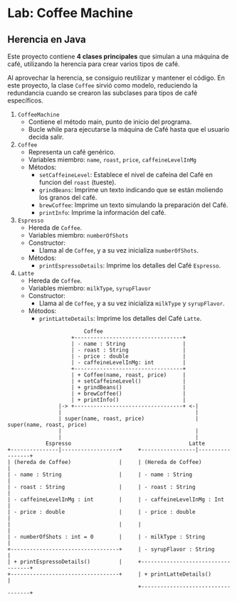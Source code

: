 # Lab: Coffee Machine

## Herencia en Java

Este proyecto contiene **4 clases principales** que simulan a una máquina de café, utilizando la herencia para crear varios tipos de café.

Al aprovechar la herencia, se consiguio reutilizar y mantener el código. En este proyecto, la clase `Coffee` sirvió como modelo, reduciendo la redundancia cuando se crearon las subclases para tipos de café específicos.

1. `CoffeeMachine`
    - Contiene el método main, punto de inicio del programa.
    - Bucle while para ejecutarse la máquina de Café hasta que el usuario decida salir.
2. `Coffee`
    - Representa un café genérico.
    - Variables miembro: `name`, `roast`, `price`, `caffeineLevelInMg`
    - Métodos:
        - `setCaffeineLevel`: Establece el nivel de cafeína del Café en funcion del `roast` (tueste).
        - `grindBeans`: Imprime un texto indicando que se están moliendo los granos del café.
        - `brewCoffee`: Imprime un texto simulando la preparación del Café.
        - `printInfo`: Imprime la información del café.
3. `Espresso`
    - Hereda de `Coffee`.
    - Variables miembro: `numberOfShots`
    - Constructor:
        - Llama al de `Coffee`, y a su vez inicializa `numberOfShots`.
    - Métodos:
        - `printEspressoDetails`: Imprime los detalles del Café `Espresso`.
4. `Latte`
    - Hereda de `Coffee`.
    - Variables miembro: `milkType`, `syrupFlavor`
    - Constructor:
        - Llama al de `Coffee`, y a su vez inicializa `milkType` y `syrupFlavor`.
    - Métodos:
        - `printLatteDetails`: Imprime los detalles del Café `Latte`.

```text
                        Coffee
                    +----------------------------------+
                    | - name : String                  |
                    | - roast : String                 |
                    | - price : double                 |
                    | - caffeineLevelInMg: int         |
                    +----------------------------------+
                    | + Coffee(name, roast, price)     |
                    | + setCaffeineLevel()             |
                    | + grindBeans()                   |
                    | + brewCoffee()                   |
                    | + printInfo()                    |
                |-> +----------------------------------+ <-|
                |                                          |
                | super(name, roast, price)                | super(name, roast, price)
                |                                          |
                |                                          |
            Espresso                                     Latte
+---------------|------------------+     +-----------------|-----------------+
| (hereda de Coffee)               |     | (Hereda de Coffee)                |
| - name : String                  |     | - name : String                   |
| - roast : String                 |     | - roast : String                  |
| - caffeineLevelInMg : int        |     | - caffeineLevelInMg : Int         |
| - price : double                 |     | - price : double                  |
|                                  |     |                                   |
| - numberOfShots : int = 0        |     | - milkType : String               |
+----------------------------------+     | - syrupFlavor : String            |
| + printEspressoDetails()         |     +-----------------------------------+
+----------------------------------+     | + printLatteDetails()             |
                                         +-----------------------------------+       


